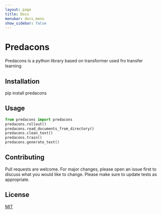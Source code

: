```yaml
---
layout: page
title: Docs
menubar: docs_menu
show_sidebar: false
---
```


# Predacons
Predacons is a python library based on transformer used fro transfer learning
## Installation
pip install predacons
## Usage
```python
from predacons import predacons
predacons.rollout()
predacons.read_documents_from_directory()
predacons.clean_text()
predacons.train()
predacons.generate_text()
```
## Contributing
Pull requests are welcome. For major changes, please open an issue first to discuss what you would like to change.
Please make sure to update tests as appropriate.
## License
[MIT](https://choosealicense.com/licenses/mit/)

